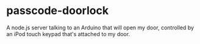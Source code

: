 passcode-doorlock
=================

A node.js server talking to an Arduino that will open my door, controlled by an iPod touch keypad that's attached to my door.